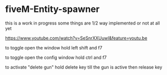 # fiveM-Entity-spawner

this is a work in progress some things are 1/2 way implemented or not at all yet


https://www.youtube.com/watch?v=SeSnrXXUuwI&feature=youtu.be

to toggle open the window hold left shift and f7 

to toggle open the config window hold ctrl and f7

to activate "delete gun" hold delete key till the gun is active then release key
